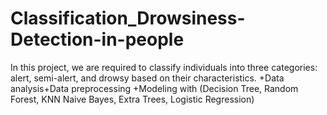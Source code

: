 # Classification_Drowsiness-Detection-in-people
In this project, we are required to classify individuals into three categories: alert, semi-alert, and drowsy based on their characteristics. +Data analysis+Data preprocessing +Modeling with (Decision Tree, Random Forest, KNN Naive Bayes, Extra Trees, Logistic Regression)
